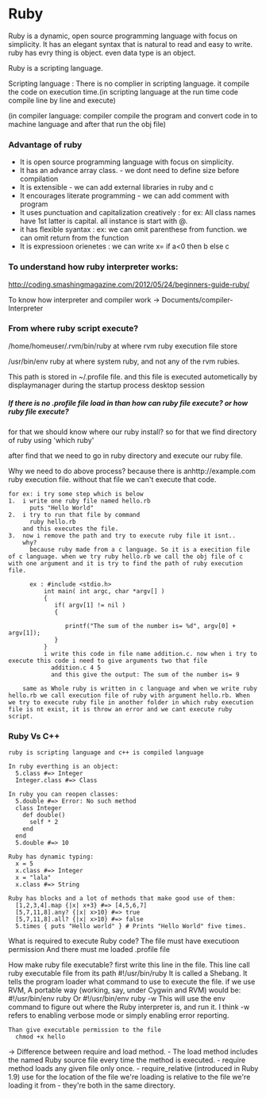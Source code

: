 # Ruby

  Ruby is a dynamic, open source programming language with focus on simplicity. It has an elegant syntax that is natural to read and easy to write. ruby has evry thing is object. even data type is an object.

  Ruby is a scripting language.
  
  Scripting language : There is no complier in scripting language. it compile the code on execution time.(in scripting language at the run time code compile line by line and execute)
  
  (in compiler language: compiler compile the program and convert code in to machine language and after that run the obj file)

### Advantage of ruby

  * It is open source programming language with focus on simplicity.
  * It has an advance array class. - we dont need to define size before compilation
  * It is extensible - we can add external libraries in ruby and c
  * It encourages literate programming - we can add comment with program
  * It uses punctuation and capitalization creatively : for ex: All class names have 1st latter is capital. all instance is start with @. 
  * it has flexible syantax : ex: we can omit parenthese from function. we can omit return from the function
  * It is expressioon orienetes : we can write x= if a<0 then b else c

### To understand how ruby interpreter works:

http://coding.smashingmagazine.com/2012/05/24/beginners-guide-ruby/

To know how interpreter and compiler work -> Documents/compiler-Interpreter
   
   
### From where ruby script execute?

/home/homeuser/.rvm/bin/ruby at where rvm ruby execution file store

/usr/bin/env ruby at where system ruby, and not any of the rvm rubies.
  
This path is stored in ~/.profile file. and this file is executed autometically by displaymanager during the startup process desktop session

##### If there is no .profile file load in than how can ruby file execute? or how ruby file execute?
      
  for that we should know where our ruby install?
    so for that we find directory of ruby using 'which ruby'
  
  after find that we need to go in ruby directory
    and execute our ruby file.

  Why we need to do above process?
    because there is anhttp://example.com ruby execution file. without that file we can't execute that code.

    for ex: i try some step which is below
    1.  i write one ruby file named hello.rb
          puts "Hello World"
    2.  i try to run that file by command
          ruby hello.rb 
        and this executes the file.
    3.  now i remove the path and try to execute ruby file it isnt..
        why?
          because ruby made from a c language. So it is a execition file of c language. when we try ruby hello.rb we call the obj file of c with one argument and it is try to find the path of ruby execution file.

          ex : #include <stdio.h>
              int main( int argc, char *argv[] )  
              {
                 if( argv[1] != nil )
                 {

                    printf("The sum of the number is= %d", argv[0] + argv[1]);
                 }   
              }
              i write this code in file name addition.c. now when i try to execute this code i need to give arguments two that file
                addition.c 4 5
                and this give the output: The sum of the number is= 9

        same as Whole ruby is written in c language and when we write ruby hello.rb we call execution file of ruby with argument hello.rb. When we try to execute ruby file in another folder in which ruby execution file is nt exist, it is throw an error and we cant execute ruby script.
  
  ### Ruby Vs C++

    ruby is scripting language and c++ is compiled language

    In ruby everthing is an object:
      5.class #=> Integer
      Integer.class #=> Class

    In ruby you can reopen classes:
      5.double #=> Error: No such method
      class Integer
        def double()
          self * 2
        end
      end
      5.double #=> 10

    Ruby has dynamic typing:
      x = 5
      x.class #=> Integer
      x = "lala"
      x.class #=> String

    Ruby has blocks and a lot of methods that make good use of them:
      [1,2,3,4].map {|x| x+3} #=> [4,5,6,7]
      [5,7,11,8].any? {|x| x>10} #=> true
      [5,7,11,8].all? {|x| x>10} #=> false
      5.times { puts "Hello world" } # Prints "Hello World" five times.

  What is required to execute Ruby code?
    The file must have executioon permission
    And there must me loaded .profile file

  How make ruby file executable?
    first write this line in the file. This line call ruby executable file from its path
        #!/usr/bin/ruby
      It is called a Shebang. It tells the program loader what command to use to execute the file. if we use RVM, A portable way (working, say, under Cygwin and RVM) would be:
        #!/usr/bin/env ruby Or #!/usr/bin/env ruby -w
      This will use the env command to figure out where the Ruby interpreter is, and run it.
      I think -w refers to enabling verbose mode or simply enabling error reporting.  
    
    Than give executable permission to the file 
      chmod +x hello 

->  Difference between require and load method.
    - The load method includes the named Ruby source file every time the method is executed.
    - require method loads any given file only once.
    - require_relative (introduced in Ruby 1.9) use for the location of the file we're loading is relative to the file we're loading it from - they're both in the same directory.
